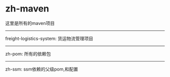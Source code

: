 # zh-maven
这里是所有的maven项目

---
freight-logistics-system: 货运物流管理项目

---
zh-pom: 所有的依赖包

---
zh-ssm: ssm依赖的父级pom,和配置
